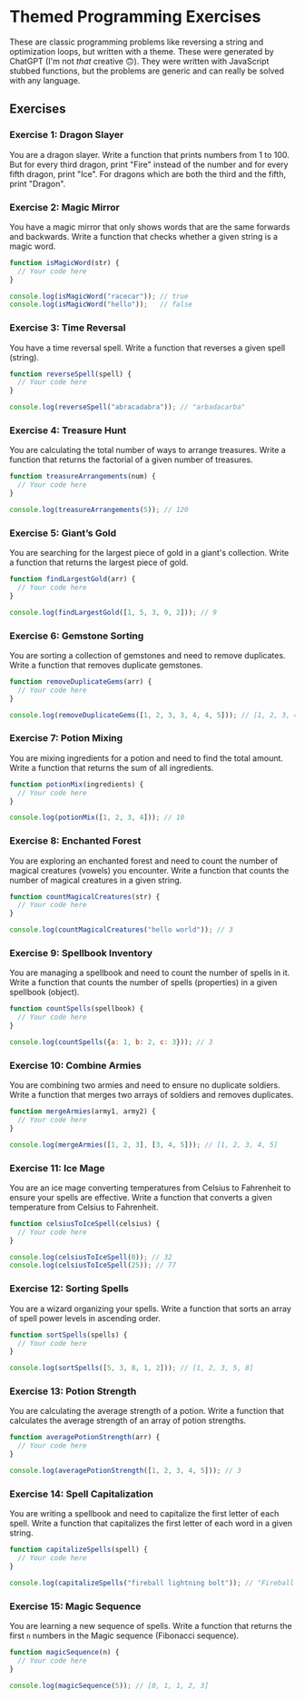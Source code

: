 # Themed Programming Exercises

These are classic programming problems like reversing a string and optimization loops, but written with a theme. These were generated by ChatGPT (I'm not _that_ creative 🙃). They were written with JavaScript stubbed functions, but the problems are generic and can really be solved with any language.

## Exercises

### Exercise 1: Dragon Slayer
You are a dragon slayer. Write a function that prints numbers from 1 to 100. But for every third dragon, print "Fire" instead of the number and for every fifth dragon, print "Ice". For dragons which are both the third and the fifth, print "Dragon".

### Exercise 2: Magic Mirror
You have a magic mirror that only shows words that are the same forwards and backwards. Write a function that checks whether a given string is a magic word.

```javascript
function isMagicWord(str) {
  // Your code here
}

console.log(isMagicWord("racecar")); // true
console.log(isMagicWord("hello"));   // false
```

### Exercise 3: Time Reversal
You have a time reversal spell. Write a function that reverses a given spell (string).

```javascript
function reverseSpell(spell) {
  // Your code here
}

console.log(reverseSpell("abracadabra")); // "arbadacarba"
```

### Exercise 4: Treasure Hunt
You are calculating the total number of ways to arrange treasures. Write a function that returns the factorial of a given number of treasures.

```javascript
function treasureArrangements(num) {
  // Your code here
}

console.log(treasureArrangements(5)); // 120
```

### Exercise 5: Giant’s Gold
You are searching for the largest piece of gold in a giant's collection. Write a function that returns the largest piece of gold.

```javascript
function findLargestGold(arr) {
  // Your code here
}

console.log(findLargestGold([1, 5, 3, 9, 2])); // 9
```

### Exercise 6: Gemstone Sorting
You are sorting a collection of gemstones and need to remove duplicates. Write a function that removes duplicate gemstones.

```javascript
function removeDuplicateGems(arr) {
  // Your code here
}

console.log(removeDuplicateGems([1, 2, 3, 3, 4, 4, 5])); // [1, 2, 3, 4, 5]
```

### Exercise 7: Potion Mixing
You are mixing ingredients for a potion and need to find the total amount. Write a function that returns the sum of all ingredients.

```javascript
function potionMix(ingredients) {
  // Your code here
}

console.log(potionMix([1, 2, 3, 4])); // 10
```

### Exercise 8: Enchanted Forest
You are exploring an enchanted forest and need to count the number of magical creatures (vowels) you encounter. Write a function that counts the number of magical creatures in a given string.

```javascript
function countMagicalCreatures(str) {
  // Your code here
}

console.log(countMagicalCreatures("hello world")); // 3
```

### Exercise 9: Spellbook Inventory
You are managing a spellbook and need to count the number of spells in it. Write a function that counts the number of spells (properties) in a given spellbook (object).

```javascript
function countSpells(spellbook) {
  // Your code here
}

console.log(countSpells({a: 1, b: 2, c: 3})); // 3
```

### Exercise 10: Combine Armies
You are combining two armies and need to ensure no duplicate soldiers. Write a function that merges two arrays of soldiers and removes duplicates.

```javascript
function mergeArmies(army1, army2) {
  // Your code here
}

console.log(mergeArmies([1, 2, 3], [3, 4, 5])); // [1, 2, 3, 4, 5]
```

### Exercise 11: Ice Mage
You are an ice mage converting temperatures from Celsius to Fahrenheit to ensure your spells are effective. Write a function that converts a given temperature from Celsius to Fahrenheit.

```javascript
function celsiusToIceSpell(celsius) {
  // Your code here
}

console.log(celsiusToIceSpell(0)); // 32
console.log(celsiusToIceSpell(25)); // 77
```

### Exercise 12: Sorting Spells
You are a wizard organizing your spells. Write a function that sorts an array of spell power levels in ascending order.

```javascript
function sortSpells(spells) {
  // Your code here
}

console.log(sortSpells([5, 3, 8, 1, 2])); // [1, 2, 3, 5, 8]
```

### Exercise 13: Potion Strength
You are calculating the average strength of a potion. Write a function that calculates the average strength of an array of potion strengths.

```javascript
function averagePotionStrength(arr) {
  // Your code here
}

console.log(averagePotionStrength([1, 2, 3, 4, 5])); // 3
```

### Exercise 14: Spell Capitalization
You are writing a spellbook and need to capitalize the first letter of each spell. Write a function that capitalizes the first letter of each word in a given string.

```javascript
function capitalizeSpells(spell) {
  // Your code here
}

console.log(capitalizeSpells("fireball lightning bolt")); // "Fireball Lightning Bolt"
```

### Exercise 15: Magic Sequence
You are learning a new sequence of spells. Write a function that returns the first `n` numbers in the Magic sequence (Fibonacci sequence).

```javascript
function magicSequence(n) {
  // Your code here
}

console.log(magicSequence(5)); // [0, 1, 1, 2, 3]
```
